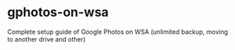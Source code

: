 # gphotos-on-wsa
Complete setup guide of Google Photos on WSA (unlimited backup, moving to another drive and other)
